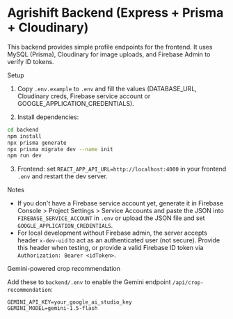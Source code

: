 # Agrishift Backend (Express + Prisma + Cloudinary)

This backend provides simple profile endpoints for the frontend. It uses MySQL (Prisma), Cloudinary for image uploads, and Firebase Admin to verify ID tokens.

Setup

1. Copy `.env.example` to `.env` and fill the values (DATABASE_URL, Cloudinary creds, Firebase service account or GOOGLE_APPLICATION_CREDENTIALS).

2. Install dependencies:

```bash
cd backend
npm install
npx prisma generate
npx prisma migrate dev --name init
npm run dev
```

3. Frontend: set `REACT_APP_API_URL=http://localhost:4000` in your frontend `.env` and restart the dev server.

Notes

- If you don't have a Firebase service account yet, generate it in Firebase Console > Project Settings > Service Accounts and paste the JSON into `FIREBASE_SERVICE_ACCOUNT` in `.env` or upload the JSON file and set `GOOGLE_APPLICATION_CREDENTIALS`.
- For local development without Firebase admin, the server accepts header `x-dev-uid` to act as an authenticated user (not secure). Provide this header when testing, or provide a valid Firebase ID token via `Authorization: Bearer <idToken>`.

Gemini-powered crop recommendation

Add these to `backend/.env` to enable the Gemini endpoint `/api/crop-recommendation`:

```
GEMINI_API_KEY=your_google_ai_studio_key
GEMINI_MODEL=gemini-1.5-flash
```
